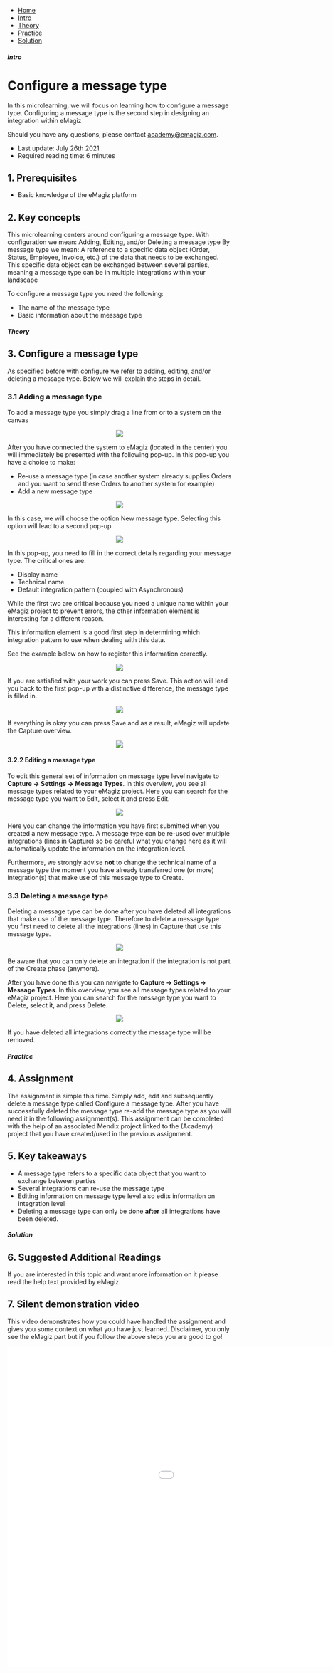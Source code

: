 <div class="ez-academy">
	<div class="ez-academy__body">
		<main class="micro-learning">
		<ul class="doc-nav">
			<li class="doc-nav__item"><a href="../../docs/microlearning/crashcourse-platform-index" class="doc-nav__link">Home</a></li>
			<li class="doc-nav__item"><a href="#intro" class="doc-nav__link">Intro</a></li>
			<li class="doc-nav__item"><a href="#theory" class="doc-nav__link">Theory</a></li>
			<li class="doc-nav__item"><a href="#practice" class="doc-nav__link">Practice</a></li>
			<li class="doc-nav__item"><a href="#solution" class="doc-nav__link">Solution</a></li>
		</ul>

<div class="doc">

##### Intro

# Configure a message type

In this microlearning, we will focus on learning how to configure a message type. 
Configuring a message type is the second step in designing an integration within eMagiz

Should you have any questions, please contact academy@emagiz.com.

- Last update: July 26th 2021
- Required reading time: 6 minutes

## 1. Prerequisites
- Basic knowledge of the eMagiz platform

## 2. Key concepts
This microlearning centers around configuring a message type.
With configuration we mean: Adding, Editing, and/or Deleting a message type
By message type we mean: A reference to a specific data object (Order, Status, Employee, Invoice, etc.) of the data that needs to be exchanged. 
This specific data object can be exchanged between several parties, meaning a message type can be in multiple integrations within your landscape

To configure a message type you need the following:
- The name of the message type
- Basic information about the message type

##### Theory

## 3. Configure a message type

As specified before with configure we refer to adding, editing, and/or deleting a message type. Below we will explain the steps in detail.

### 3.1 Adding a message type

To add a message type you simply drag a line from or to a system on the canvas

<p align="center"><img src="../../img/microlearning/crashcourse-platform-capture-configure-a-message-type--drag-message-type-on-canvas-start.png"></p> 

After you have connected the system to eMagiz (located in the center) you will immediately be presented with the following pop-up. In this pop-up you have a choice to make:

- Re-use a message type (in case another system already supplies Orders and you want to send these Orders to another system for example)
- Add a new message type

<p align="center"><img src="../../img/microlearning/crashcourse-platform-capture-configure-a-message-type--new-message-type-first-popup.png"></p>

In this case, we will choose the option New message type. Selecting this option will lead to a second pop-up

<p align="center"><img src="../../img/microlearning/crashcourse-platform-capture-configure-a-message-type--new-message-type-second-popup.png"></p>

In this pop-up, you need to fill in the correct details regarding your message type. The critical ones are:

- Display name
- Technical name
- Default integration pattern (coupled with Asynchronous)

While the first two are critical because you need a unique name within your eMagiz project to prevent errors, the other information element is interesting for a different reason.

This information element is a good first step in determining which integration pattern to use when dealing with this data.

See the example below on how to register this information correctly.

<p align="center"><img src="../../img/microlearning/crashcourse-platform-capture-configure-a-message-type--new-message-type-second-popup-filled-in.png"></p>

If you are satisfied with your work you can press Save. This action will lead you back to the first pop-up with a distinctive difference, the message type is filled in.

<p align="center"><img src="../../img/microlearning/crashcourse-platform-capture-configure-a-message-type--new-message-type-first-popup-filled-in.png"></p>

If everything is okay you can press Save and as a result, eMagiz will update the Capture overview.

<p align="center"><img src="../../img/microlearning/crashcourse-platform-capture-configure-a-message-type--updated-capture-overview.png"></p>

#### 3.2.2 Editing a message type

To edit this general set of information on message type level navigate to **Capture -> Settings -> Message Types**. In this overview, you see all message types related to your eMagiz project.
Here you can search for the message type you want to Edit, select it and press Edit.

<p align="center"><img src="../../img/microlearning/crashcourse-platform-capture-configure-a-message-type--edit-message-type-in-message-type-overview.png"></p>

Here you can change the information you have first submitted when you created a new message type. 
A message type can be re-used over multiple integrations (lines in Capture) so be careful what you change here as it will automatically update the information on the integration level.

Furthermore, we strongly advise **not** to change the technical name of a message type the moment you have already transferred one (or more) integration(s) that make use of this message type to Create.

### 3.3 Deleting a message type

Deleting a message type can be done after you have deleted all integrations that make use of the message type. 
Therefore to delete a message type you first need to delete all the integrations (lines) in Capture that use this message type.

<p align="center"><img src="../../img/microlearning/crashcourse-platform-capture-configure-a-message-type--delete-integration.png"></p>

Be aware that you can only delete an integration if the integration is not part of the Create phase (anymore).

After you have done this you can navigate to **Capture -> Settings -> Message Types**. In this overview, you see all message types related to your eMagiz project.
Here you can search for the message type you want to Delete, select it, and press Delete. 

<p align="center"><img src="../../img/microlearning/crashcourse-platform-capture-configure-a-message-type--message-type-overview.png"></p>

If you have deleted all integrations correctly the message type will be removed.

##### Practice

## 4. Assignment

The assignment is simple this time. Simply add, edit and subsequently delete a message type called Configure a message type. 
After you have successfully deleted the message type re-add the message type as you will need it in the following assignment(s).
This assignment can be completed with the help of an associated Mendix project linked to the (Academy) project that you have created/used in the previous assignment.

## 5. Key takeaways

- A message type refers to a specific data object that you want to exchange between parties
- Several integrations can re-use the message type
- Editing information on message type level also edits information on integration level
- Deleting a message type can only be done **after** all integrations have been deleted.

##### Solution

## 6. Suggested Additional Readings

If you are interested in this topic and want more information on it please read the help text provided by eMagiz.

## 7. Silent demonstration video

This video demonstrates how you could have handled the assignment and gives you some context on what you have just learned. Disclaimer, you only see the eMagiz part but if you follow the above steps you are good to go!

<iframe width="1280" height="720" src="../../vid/microlearning/crashcourse-platform-capture-configure-a-message-type.mp4" frameborder="0" allow="accelerometer; autoplay; clipboard-write; encrypted-media; gyroscope; picture-in-picture" allowfullscreen></iframe>

</div>
</main>
</div>
</div>